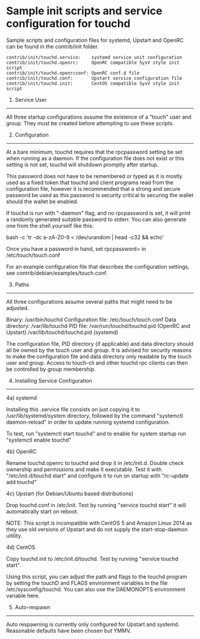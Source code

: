 Sample init scripts and service configuration for touchd
==========================================================

Sample scripts and configuration files for systemd, Upstart and OpenRC
can be found in the contrib/init folder.

    contrib/init/touchd.service:    systemd service unit configuration
    contrib/init/touchd.openrc:     OpenRC compatible SysV style init script
    contrib/init/touchd.openrcconf: OpenRC conf.d file
    contrib/init/touchd.conf:       Upstart service configuration file
    contrib/init/touchd.init:       CentOS compatible SysV style init script

1. Service User
---------------------------------

All three startup configurations assume the existence of a "touch" user
and group.  They must be created before attempting to use these scripts.

2. Configuration
---------------------------------

At a bare minimum, touchd requires that the rpcpassword setting be set
when running as a daemon.  If the configuration file does not exist or this
setting is not set, touchd will shutdown promptly after startup.

This password does not have to be remembered or typed as it is mostly used
as a fixed token that touchd and client programs read from the configuration
file, however it is recommended that a strong and secure password be used
as this password is security critical to securing the wallet should the
wallet be enabled.

If touchd is run with "-daemon" flag, and no rpcpassword is set, it will
print a randomly generated suitable password to stderr.  You can also
generate one from the shell yourself like this:

bash -c 'tr -dc a-zA-Z0-9 < /dev/urandom | head -c32 && echo'

Once you have a password in hand, set rpcpassword= in /etc/touch/touch.conf

For an example configuration file that describes the configuration settings,
see contrib/debian/examples/touch.conf.

3. Paths
---------------------------------

All three configurations assume several paths that might need to be adjusted.

Binary:              /usr/bin/touchd
Configuration file:  /etc/touch/touch.conf
Data directory:      /var/lib/touchd
PID file:            /var/run/touchd/touchd.pid (OpenRC and Upstart)
                     /var/lib/touchd/touchd.pid (systemd)

The configuration file, PID directory (if applicable) and data directory
should all be owned by the touch user and group.  It is advised for security
reasons to make the configuration file and data directory only readable by the
touch user and group.  Access to touch-cli and other touchd rpc clients
can then be controlled by group membership.

4. Installing Service Configuration
-----------------------------------

4a) systemd

Installing this .service file consists on just copying it to
/usr/lib/systemd/system directory, followed by the command
"systemctl daemon-reload" in order to update running systemd configuration.

To test, run "systemctl start touchd" and to enable for system startup run
"systemctl enable touchd"

4b) OpenRC

Rename touchd.openrc to touchd and drop it in /etc/init.d.  Double
check ownership and permissions and make it executable.  Test it with
"/etc/init.d/touchd start" and configure it to run on startup with
"rc-update add touchd"

4c) Upstart (for Debian/Ubuntu based distributions)

Drop touchd.conf in /etc/init.  Test by running "service touchd start"
it will automatically start on reboot.

NOTE: This script is incompatible with CentOS 5 and Amazon Linux 2014 as they
use old versions of Upstart and do not supply the start-stop-daemon uitility.

4d) CentOS

Copy touchd.init to /etc/init.d/touchd. Test by running "service touchd start".

Using this script, you can adjust the path and flags to the touchd program by
setting the touchD and FLAGS environment variables in the file
/etc/sysconfig/touchd. You can also use the DAEMONOPTS environment variable here.

5. Auto-respawn
-----------------------------------

Auto respawning is currently only configured for Upstart and systemd.
Reasonable defaults have been chosen but YMMV.
